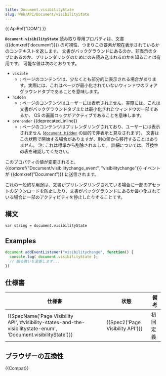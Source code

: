 ```yaml
---
title: Document.visibilityState
slug: Web/API/Document/visibilityState
---
```


{{ ApiRef("DOM") }}

**`Document.visibilityState`** 読み取り専用プロパティは、文書 ({{domxref('document')}}) の可視性、つまりこの要素が現在表示されているかのコンテキストを返します。 文書がバックグラウンドにあるのか、非表示のタブにあるのか、プリレンダリングのためにのみ読み込まれるのかを知ることは有用です。 可能な値は次のとおりです。

- `visible`
  - : ページのコンテンツは、少なくとも部分的に表示される場合があります。実際には、これはページが最小化されていないウィンドウのフォアグラウンドタブであることを意味します。
- `hidden`
  - : ページのコンテンツはユーザーには表示されません。実際には、これは文書がバックグラウンドタブまたは最小化されたウィンドウの一部であるか、 OS の画面ロックがアクティブであることを意味します。
- `prerender` {{deprecated_inline}}
  - : ページのコンテンツはプリレンダリングされており、ユーザーには表示されません ([`document.hidden`](/ja/docs/Web/API/Document/hidden) の目的で非表示と見なされます)。 文書はこの状態で開始する場合がありますが、別の値から移行することはありません。 注: これは標準から削除されました。 詳細については、互換性の表を確認してください。

このプロパティの値が変更されると、 {{domxref("Document/visibilitychange_event", "visibilitychange")}} イベントが {{domxref("Document")}} に送信されます。

これの一般的な用途は、文書がプリレンダリングされている場合に一部のアセットのダウンロードを防止したり、文書がバックグラウンドにあるか最小化されている場合に一部のアクティビティを停止したりすることです。

## 構文

```
var string = document.visibilityState
```

## Examples

```js
document.addEventListener("visibilitychange", function() {
  console.log( document.visibilityState );
  // 振る舞いを変更します...
})
```

## 仕様書

| 仕様書                                                                                                                                                   | 状態                                         | 備考     |
| -------------------------------------------------------------------------------------------------------------------------------------------------------- | -------------------------------------------- | -------- |
| {{SpecName('Page Visibility API','#visibility-states-and-the-visibilitystate-enum', 'Document.visibilityState')}} | {{Spec2('Page Visibility API')}} | 初回定義 |

## ブラウザーの互換性

{{Compat}}
